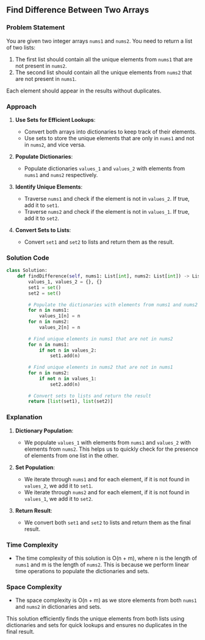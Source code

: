 ## Find Difference Between Two Arrays

### Problem Statement

You are given two integer arrays `nums1` and `nums2`. You need to return a list of two lists:
1. The first list should contain all the unique elements from `nums1` that are not present in `nums2`.
2. The second list should contain all the unique elements from `nums2` that are not present in `nums1`.

Each element should appear in the results without duplicates.

### Approach

1. **Use Sets for Efficient Lookups**:
   - Convert both arrays into dictionaries to keep track of their elements.
   - Use sets to store the unique elements that are only in `nums1` and not in `nums2`, and vice versa.

2. **Populate Dictionaries**:
   - Populate dictionaries `values_1` and `values_2` with elements from `nums1` and `nums2` respectively.

3. **Identify Unique Elements**:
   - Traverse `nums1` and check if the element is not in `values_2`. If true, add it to `set1`.
   - Traverse `nums2` and check if the element is not in `values_1`. If true, add it to `set2`.

4. **Convert Sets to Lists**:
   - Convert `set1` and `set2` to lists and return them as the result.

### Solution Code

```python
class Solution:
    def findDifference(self, nums1: List[int], nums2: List[int]) -> List[List[int]]:
        values_1, values_2 = {}, {}
        set1 = set()
        set2 = set()
        
        # Populate the dictionaries with elements from nums1 and nums2
        for n in nums1:
            values_1[n] = n
        for n in nums2:
            values_2[n] = n
        
        # Find unique elements in nums1 that are not in nums2
        for n in nums1:
            if not n in values_2:
                set1.add(n)
        
        # Find unique elements in nums2 that are not in nums1
        for n in nums2:
            if not n in values_1:
                set2.add(n)
        
        # Convert sets to lists and return the result
        return [list(set1), list(set2)]
```

### Explanation

1. **Dictionary Population**:
   - We populate `values_1` with elements from `nums1` and `values_2` with elements from `nums2`. This helps us to quickly check for the presence of elements from one list in the other.

2. **Set Population**:
   - We iterate through `nums1` and for each element, if it is not found in `values_2`, we add it to `set1`.
   - We iterate through `nums2` and for each element, if it is not found in `values_1`, we add it to `set2`.

3. **Return Result**:
   - We convert both `set1` and `set2` to lists and return them as the final result.

### Time Complexity

- The time complexity of this solution is O(n + m), where n is the length of `nums1` and m is the length of `nums2`. This is because we perform linear time operations to populate the dictionaries and sets.

### Space Complexity

- The space complexity is O(n + m) as we store elements from both `nums1` and `nums2` in dictionaries and sets.

This solution efficiently finds the unique elements from both lists using dictionaries and sets for quick lookups and ensures no duplicates in the final result.
